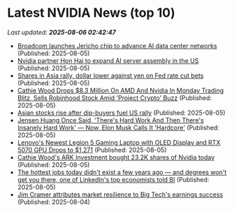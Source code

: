 # Latest NVIDIA News (top 10)
_Last updated: **2025-08-06 02:42:47**_

- [Broadcom launches Jericho chip to advance AI data center networks](https://economictimes.indiatimes.com/tech/technology/broadcom-launches-jericho-chip-to-advance-ai-data-center-networks/articleshow/123107864.cms) (Published: 2025-08-05)
- [Nvidia partner Hon Hai to expand AI server assembly in the US](https://www.digitimes.com/news/a20250805VL203/nvidia-ai-server-plant-manufacturing-production.html) (Published: 2025-08-05)
- [Shares in Asia rally, dollar lower against yen on Fed rate cut bets](https://finance.yahoo.com/news/shares-asia-rally-dollar-lower-015353000.html) (Published: 2025-08-05)
- [Cathie Wood Drops $8.3 Million On AMD And Nvidia In Monday Trading Blitz, Sells Robinhood Stock Amid 'Project Crypto' Buzz](https://biztoc.com/x/c62bfbb1e7859d8c) (Published: 2025-08-05)
- [Asian stocks rise after dip-buyers fuel US rally](https://economictimes.indiatimes.com/markets/stocks/news/asian-stocks-rise-after-dip-buyers-fuel-us-rally/articleshow/123106937.cms) (Published: 2025-08-05)
- [Jensen Huang Once Said, 'There's Hard Work And Then There's Insanely Hard Work' — Now, Elon Musk Calls It 'Hardcore'](https://biztoc.com/x/b26a3d20ccb5ab23) (Published: 2025-08-05)
- [Lenovo's Newest Legion 5 Gaming Laptop with OLED Display and RTX 5070 GPU Drops to $1,271](https://www.ign.com/articles/lenovo-legion-5-rtx-5070-gaming-laptop-deal-back-to-school-sale) (Published: 2025-08-05)
- [Cathie Wood's ARK Investment bought 23.2K shares of Nvidia today](https://thefly.com/permalinks/entry.php/id4174600/NVDA-Cathie-Woods-ARK-Investment-bought-K-shares-of-Nvidia-today) (Published: 2025-08-05)
- [The hottest jobs today didn't exist a few years ago — and degrees won't get you there, one of LinkedIn's top economists told BI](https://www.businessinsider.com/jobs-changing-degree-linkedin-exec-head-economist-asia-pacific-2025-8) (Published: 2025-08-05)
- [Jim Cramer attributes market resilience to Big Tech's earnings success](https://www.cnbc.com/2025/08/04/jim-cramer-attributes-market-resilience-to-big-techs-earnings-success.html) (Published: 2025-08-04)
